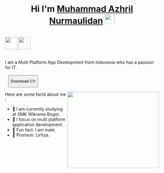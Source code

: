 <h1 align="center">Hi I'm <a href="https://www.blackcater.win/" target="_blank">Muhammad Azhril Nurmaulidan</a> <img src="https://github.com/blackcater/blackcater/raw/main/images/Hi.gif" height="32" /></h1>

<br />

<a href="https://www.linkedin.com/in/azhril-nurmaulidan" alt="LinkedIn" target="_blank">
  <img src="https://cdn-icons-png.flaticon.com/512/174/174857.png" height="40" />
</a>
<a href="https://www.instagram.com/devciell/" alt="Instagram" target="_blank">
  <img src="https://cdn-icons-png.flaticon.com/512/2111/2111463.png" height="40" />
</a>

<br />
<br />

I am a Multi Platform App Development from Indonesia who has a passion for IT.
<br><br>
<a href="https://www.cakeresume.com/pdf/s--JBLL-xiAvdswav2fdEjqgw--/NajGx.pdf" download>
  <button style="height: 40px; margin-left: 10px;">Download CV</button>
</a>

<a href="#"><img align="right" src="https://i.pinimg.com/originals/19/8f/fb/198ffbfb445e8aeaf22ad6ca395b9c50.gif" width="300" height="250" /></a>

Here are some facts about me :

- 🏫 I am currently studying at SMK Wikrama Bogor.
- 🧐 I focus on multi platform application development.
- 🦾 Fun fact: I am male.
- 🥷 Pronoun: Lirhza.
